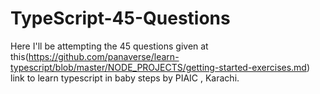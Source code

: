 # TypeScript-45-Questions
Here I'll be attempting the 45 questions given at this(https://github.com/panaverse/learn-typescript/blob/master/NODE_PROJECTS/getting-started-exercises.md) 
link to learn typescript in baby steps by PIAIC , Karachi.

